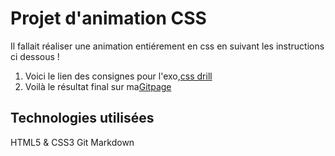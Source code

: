 # Projet d'animation CSS

Il fallait réaliser une animation entiérement en css en suivant les instructions ci dessous !		
	
1. Voici le lien des consignes pour l'exo,[css drill](https://becodeorg.github.io/end-of-prairie-technical-drill/)
2. Voilà le résultat final sur ma[Gitpage](https://mickeymike33.github.io/css-animation-drill/) 

## Technologies utilisées 

HTML5 & CSS3
Git
Markdown



 


